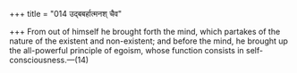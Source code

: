 +++
title = "014 उद्बबर्हात्मनश् चैव"

+++
From out of himself he brought forth the mind, which partakes of the nature of the existent and non-existent; and before the mind, he brought up the all-powerful principle of egoism, whose function consists in self-consciousness.—(14)
